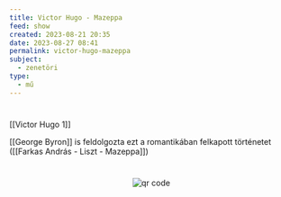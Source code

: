```yaml
---
title: Victor Hugo - Mazeppa
feed: show
created: 2023-08-21 20:35
date: 2023-08-27 08:41
permalink: victor-hugo-mazeppa
subject:
  - zenetöri
type:
  - mű
---
```

#

[[Victor Hugo 1]]

[[George Byron]] is feldolgozta ezt a romantikában felkapott történetet ([[Farkas András - Liszt - Mazeppa]])



#
<p style="text-align: center;"><img src="https://chart.googleapis.com/chart?cht=qr&chl=https://notes.andrasdenes.com/victor-hugo-mazeppa&chs=180x180&choe=UTF-8&chld=L|2" alt="qr code"></p>

